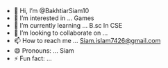 - 👋 Hi, I’m @BakhtiarSiam10
- 👀 I’m interested in ... Games
- 🌱 I’m currently learning ... B.sc In CSE
- 💞️ I’m looking to collaborate on ...
- 📫 How to reach me ... Siam.islam7426@gmail.com
- 😄 Pronouns: ... Siam
- ⚡ Fun fact: ...

<!---
BakhtiarSiam10/BakhtiarSiam10 is a ✨ special ✨ repository because its `README.md` (this file) appears on your GitHub profile.
You can click the Preview link to take a look at your changes.
--->
